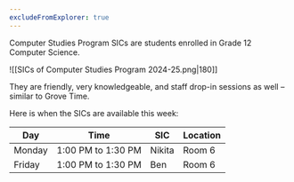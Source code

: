 ```yaml
---
excludeFromExplorer: true
---
```

Computer Studies Program SICs are students enrolled in Grade 12 Computer Science.

![[SICs of Computer Studies Program 2024-25.png|180]]

They are friendly, very knowledgeable, and staff drop-in sessions as well – similar to Grove Time.

Here is when the SICs are available this week:

Day|Time|SIC|Location
-|-|-|-
Monday|1:00 PM to 1:30 PM|Nikita|Room 6
Friday|1:00 PM to 1:30 PM|Ben|Room 6
